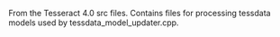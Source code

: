 From the Tesseract 4.0 src files.
Contains files for processing tessdata models used by tessdata_model_updater.cpp.